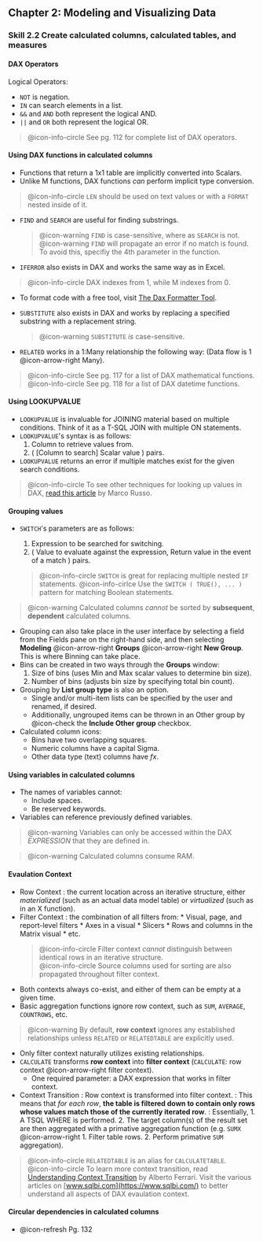 ﻿## Chapter 2: Modeling and Visualizing Data

### Skill 2.2 Create calculated columns, calculated tables, and measures

#### DAX Operators

Logical Operators:
* `NOT` is negation.
* `IN` can search elements in a list.
* `&&` and `AND` both represent the logical AND.
* `||` and `OR` both represent the logical OR.
> @icon-info-circle See pg. 112 for complete list of DAX operators.

#### Using DAX functions in calculated columns

* Functions that return a 1x1 table are implicitly converted into Scalars.
* Unlike M functions, DAX functions *can* perform implicit type conversion.
> @icon-info-circle `LEN` should be used on text values or with a `FORMAT` nested inside of it.

* `FIND` and `SEARCH` are useful for finding substrings.
    > @icon-warning `FIND` is case-sensitive, where as `SEARCH` is not. <br>
    > @icon-warning `FIND` will propagate an error if no match is found. To avoid this, specifiy the 4th parameter in the function.
* `IFERROR` also exists in DAX and works the same way as in Excel.
> @icon-info-circle DAX indexes from 1, while M indexes from 0.
* To format code with a free tool, visit [The Dax Formatter Tool](http://www.daxformatter.com/).
* `SUBSTITUTE` also exists in DAX and works by replacing a specified substring with a replacement string.
    > @icon-warning `SUBSTITUTE` *is* case-sensitive. <br>

* `RELATED` works in a 1:Many relationship the following way: (Data flow is 1 @icon-arrow-right Many).

> @icon-info-circle See pg. 117 for a list of DAX mathematical functions. <br>
> @icon-info-circle See pg. 118 for a list of DAX datetime functions.

#### Using LOOKUPVALUE

* `LOOKUPVALUE` is invaluable for JOINING material based on multiple conditions. Think of it as a T-SQL JOIN with multiple ON statements.
* `LOOKUPVALUE`'s syntax is as follows:
    1. Column to retrieve values from.
    2. ( [Column to search] Scalar value ) pairs.
* `LOOKUPVALUE` returns an error if multiple matches exist for the given search conditions.
> @icon-info-circle To see other techniques for looking up values in DAX, [read this article](https://www.sqlbi.com/articles/lookup-multiple-values-in-dax/) by Marco Russo.

#### Grouping values

* `SWITCH`'s parameters are as follows:
    1. Expression to be searched for switching.
    2. ( Value to evaluate against the expression, Return value in the event of a match ) pairs.
    
    > @icon-info-circle `SWITCH` is great for replacing multiple nested `IF` statements.
    > @icon-info-cirlce Use the `SWITCH ( TRUE(), ... )` pattern for matching Boolean statements.
    
> @icon-warning Calculated columns *cannot* be sorted by **subsequent**, **dependent** calculated columns.
    
* Grouping can also take place in the user interface by selecting a field from the Fields pane on the right-hand side, and then selecting **Modeling** @icon-arrow-right **Groups** @icon-arrow-right **New Group**. This is where Binning can take place.
* Bins can be created in two ways through the **Groups** window:
    1. Size of bins (uses Min and Max scalar values to determine bin size).
    2. Number of bins (adjusts bin size by specifying total bin count).
* Grouping by **List group type** is also an option.
    * Single and/or multi-item lists can be specified by the user and renamed, if desired.
    * Additionally, ungrouped items can be thrown in an Other group by @icon-check the **Include Other group** checkbox.
* Calculated column icons:
    * Bins have two overlapping squares.
    * Numeric columns have a capital Sigma.
    * Other data type (text) columns have *fx*.
    
#### Using variables in calculated columns

* The names of variables cannot:
    * Include spaces.
    * Be reserved keywords.
* Variables can reference previously defined variables.

> @icon-warning Variables can only be accessed within the DAX *EXPRESSION* that they are defined in.

> @icon-warning Calculated columns consume RAM.

#### Evaulation Context

* Row Context
    : the current location across an iterative structure, either *materialized* (such as an actual data model table) or *virtualized* (such as in an X function).
* Filter Context
    : the combination of all filters from:
        * Visual, page, and report-level filters
        * Axes in a visual
        * Slicers
        * Rows and columns in the Matrix visual
        * etc.
    > @icon-info-circle Filter context *cannot* distinguish between identical rows in an iterative structure. <br>
    > @icon-info-circle Source columns used for sorting are also propagated throughout filter context.
* Both contexts always co-exist, and either of them can be empty at a given time.
* Basic aggregation functions ignore row context, such as `SUM`, `AVERAGE`, `COUNTROWS`, etc.
> @icon-warning By default, **row context** ignores any established relationships unless `RELATED` or `RELATEDTABLE` are explicitly used.
* Only filter context naturally utilizes existing relationships.
* `CALCULATE` transforms **row context** into **filter context** (`CALCULATE`: row context @icon-arrow-right filter context).
    * One required parameter: a DAX expression that works in filter context.
* Context Transition
    : Row context is transformed into filter context.
    : This means that *for each row*, **the table is filtered down to contain only rows whose values match those of the currently iterated row**.
    : Essentially,
        1. A TSQL WHERE is performed.
        2. The target column(s) of the result set are then aggregated with a primative aggregation function (e.g. `SUMX` @icon-arrow-right 1. Filter table rows. 2. Perform primative `SUM` aggregation).
> @icon-info-circle `RELATEDTABLE` is an alias for `CALCULATETABLE`. <br>
> @icon-info-circle To learn more context transition, read [Understanding Context Transition](https://www.sqlbi.com/articles/understanding-context-transition/) by Alberto Ferrari. Visit the various articles on [www.sqlbi.com](https://www.sqlbi.com/) to better understand all aspects of DAX evaulation context.

#### Circular dependencies in calculated columns

* @icon-refresh Pg. 132
